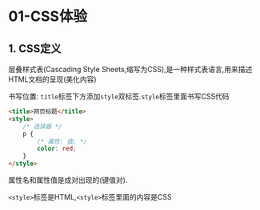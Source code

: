 # 01-CSS体验

## 1. CSS定义

层叠样式表(Cascading Style Sheets,缩写为CSS),是一种样式表语言,用来描述HTML文档的呈现(美化内容)

书写位置: `title`标签下方添加`style`双标签.`style`标签里面书写CSS代码

```html
<title>网页标题</title>
<style>
    /* 选择器 */
    p {
        /* 属性: 值; */
        color: red;
    }
</style>
```

属性名和属性值是成对出现的(键值对).

`<style>`标签是HTML,`<style>`标签里面的内容是CSS